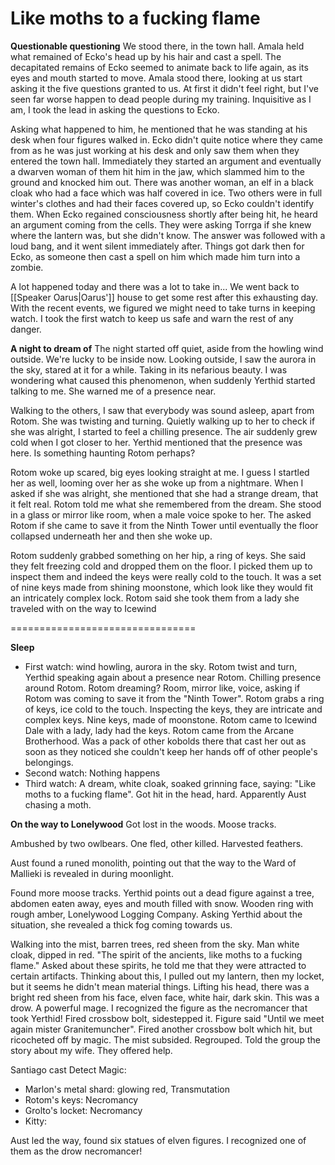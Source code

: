 # Like moths to a fucking flame
**Questionable questioning**
We stood there, in the town hall. Amala held what remained of Ecko's head up by his hair and cast a spell. The decapitated remains of Ecko seemed to animate back to life again, as its eyes and mouth started to move. Amala stood there, looking at us start asking it the five questions granted to us. At first it didn't feel right, but I've seen far worse happen to dead people during my training. Inquisitive as I am, I took the lead in asking the questions to Ecko.

Asking what happened to him, he mentioned that he was standing at his desk when four figures walked in. Ecko didn't quite notice where they came from as he was just working at his desk and only saw them when they entered the town hall. Immediately they started an argument and eventually a dwarven woman of them hit him in the jaw, which slammed him to the ground and knocked him out. There was another woman, an elf in a black cloak who had a face which was half covered in ice. Two others were in full winter's clothes and had their faces covered up, so Ecko couldn't identify them. When Ecko regained consciousness shortly after being hit, he heard an argument coming from the cells. They were asking Torrga if she knew where the lantern was, but she didn't know. The answer was followed with a loud bang, and it went silent immediately after. Things got dark then for Ecko, as someone then cast a spell on him which made him turn into a zombie.

A lot happened today and there was a lot to take in... We went back to [[Speaker Oarus|Oarus']] house to get some rest after this exhausting day. With the recent events, we figured we might need to take turns in keeping watch. I took the first watch to keep us safe and warn the rest of any danger.

**A night to dream of**
The night started off quiet, aside from the howling wind outside. We're lucky to be inside now. Looking outside, I saw the aurora in the sky, stared at it for a while. Taking in its nefarious beauty. I was wondering what caused this phenomenon, when suddenly Yerthid started talking to me. She warned me of a presence near.

Walking to the others, I saw that everybody was sound asleep, apart from Rotom. She was twisting and turning. Quietly walking up to her to check if she was alright, I started to feel a chilling presence. The air suddenly grew cold when I got closer to her. Yerthid mentioned that the presence was here. Is something haunting Rotom perhaps?

Rotom woke up scared, big eyes looking straight at me. I guess I startled her as well, looming over her as she woke up from a nightmare. When I asked if she was alright, she mentioned that she had a strange dream, that it felt real. Rotom told me what she remembered from the dream. She stood in a glass or mirror like room, when a male voice spoke to her. The asked Rotom if she came to save it from the Ninth Tower until eventually the floor collapsed underneath her and then she woke up. 

Rotom suddenly grabbed something on her hip, a ring of keys. She said they felt freezing cold and dropped them on the floor. I picked them up to inspect them and indeed the keys were really cold to the touch. It was a set of nine keys made from shining moonstone, which look like they would fit an intricately complex lock. Rotom said she took them from a lady she traveled with on the way to Icewind 

================================

**Sleep**
- First watch: wind howling, aurora in the sky. Rotom twist and turn, Yerthid speaking again about a presence near Rotom. Chilling presence around Rotom. Rotom dreaming? Room, mirror like, voice, asking if Rotom was coming to save it from the "Ninth Tower". Rotom grabs a ring of keys, ice cold to the touch. Inspecting the keys, they are intricate and complex keys. Nine keys, made of moonstone. Rotom came to Icewind Dale with a lady, lady had the keys. Rotom came from the Arcane Brotherhood. Was a pack of other kobolds there that cast her out as soon as they noticed she couldn't keep her hands off of other people's belongings.
- Second watch: Nothing happens
- Third watch: A dream, white cloak, soaked grinning face, saying: "Like moths to a fucking flame". Got hit in the head, hard. Apparently Aust chasing a moth.

**On the way to Lonelywood**
Got lost in the woods. Moose tracks.

Ambushed by two owlbears. One fled, other killed. Harvested feathers.

Aust found a runed monolith, pointing out that the way to the Ward of Mallieki is revealed in during moonlight.

Found more moose tracks. Yerthid points out a dead figure against a tree, abdomen eaten away, eyes and mouth filled with snow. Wooden ring with rough amber, Lonelywood Logging Company. Asking Yerthid about the situation, she revealed a thick fog coming towards us. 

Walking into the mist, barren trees, red sheen from the sky. Man white cloak, dipped in red. "The spirit of the ancients, like moths to a fucking flame." Asked about these spirits, he told me that they were attracted to certain artifacts. Thinking about this, I pulled out my lantern, then my locket, but it seems he didn't mean material things. Lifting his head,  there was a bright red sheen from his face, elven face, white hair, dark skin. This was a drow. A powerful mage. I recognized the figure as the necromancer that took Yerthid! Fired crossbow bolt, sidestepped it. Figure said "Until we meet again mister Granitemuncher". Fired another crossbow bolt which hit, but ricocheted off by magic. The mist subsided. Regrouped. Told the group the story about my wife. They offered help.

Santiago cast Detect Magic:
- Marlon's metal shard: glowing red, Transmutation
- Rotom's keys: Necromancy
- Grolto's locket: Necromancy
- Kitty:

Aust led the way, found six statues of elven figures. I recognized one of them as the drow necromancer!